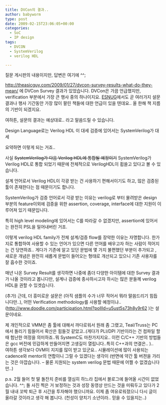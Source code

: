 ```yaml
---
title: DVCon의 결과..
author: babyworm
type: post
date: 2009-02-15T23:06:05+00:00
categories:
  - SoC
  - IP design
tags:
  - DVCON
  - SystemVerilog
  - verilog HDL

---
```

질문 게시판의 내용이지만, 답변은 여기에 ^^;

<http://theasicguy.com/2009/01/27/dvcon-survey-results-what-do-they-mean/> 에 DVCon Survey 결과가 있었습니다. DVCon은 가끔 언급했지만, verification 부분에서 가장 큰 행사 중의 하나이지요. <A href="http://www.deepchip.com/" target=_blank>ESNUG</A>에서도 곧 여러가지 설문 결과나 행사 기간동안 가장 많이 팔린 책들에 대한 언급이 있을 텐데요.. 올 한해 책 지름의 기반이 되겠지요.

여하튼, 설문의 결과는 예상대로.. 라고 말씀드릴 수 있습니다.

Design Language로는 Verilog HDL 이 대세
검증에 있어서는 SystemVerilog가 대세

요약하면 이렇게 되는 거죠..

사실 <STRIKE>SystemVerilog가 다음 Verilog HDL에 통합될 예정이기</STRIKE> SystemVerilog가 Verilog HDL로 통합 되었기 때문에 전체적으로 VerilogHDL이 휩쓸고 있다고 볼 수 있습니다.

설계 언어로서 Verilog HDL이 각광 받는 건 사용하기 편해서이기도 하고, 많은 검증된 툴이 존재한다는 점 때문이기도 합니다.

SystemVerilog가 검증 언어로서 각광 받는 이유는 verilog로 부터 물려받은 design 부분의 feature이외에 검증을 위한 assertion, coverage, interface에 대한 지원이 이루어져 있기 때문입니다.

특히 high level modeling에 있어서는 C를 따라갈 수 없겠지만, assertion에 있어서는 완전히 PSL을 밀어내버린 거죠.

이렇게 verilog HDL family가 전체 설계/검증 flow를 장악한 이유는 자명합니다. 한가지로 통합하여 사용할 수 있는 언어가 있으면 다른 언어를 배우고자 하는 사람이 적어지는 건 당연하죠.. 게다가 기존에 알고 있던 문법에 몇 가지 불편했던 부분이 추가되고 , 새로운 개념은 완전히 새롭게 문법이 들어오는 형태로 개선되고 있으니 기존 사용자를 잘 흡수한 것이죠.

매년 나온 Survey Result를 생각하면 나중에 좀더 다양한 아이템에 대한 Survey 결과가 나올 것이라고 봅니다만, 설계나 검증에 종사하시고자 하시는 많은 분들께 verilog HDL을 권할 수 있겟습니다.

(추가)
근데, 더 흥미로운 설문은 (아직 샘플의 수가 너무 적어서 뭐라 말씀드리기 힘듭니다만..), 어떤 Verification methodology를 사용할 예정이냐.. (<http://www.doodle.com/participation.html?pollId=u5ust5s73h8y9r62> )는 설문이네요.

제 개인적으로 VMM은 좀 툴에 대해서 까다로워서 원래 좀 그랬고, Teal/Truss는 PC에서 돌리기 힘들어서 확산은 힘들것 같았고..(게다가 PLI/DPI 기반이라는 건 컴파일 할때 험난한 여정을 의미하죠..뭐 SystemC도 마찬가지지요.. 이런 C/C++ 기반의 방법들은 gcc 버전에 민감하게 만들어지면 고생길이 열립니다..특히 C++과의 연결은.. ).. <br>
여하튼 생각보다 OVM이 지지를 많이 받고 있군요.. 시뮬레이션에 많이 사용되는 cadence와 mentor의 연합이니 그럴 수 있겠다는 생각이 (반면에 약간 툴 버젼을 가리는 것은 아깝습니다. – 물론 지원되는 system verilog 문법 때문에 어쩔 수 없겠습니다만..)

p.s.
2월 들어 첫 딸 돌잔치 준비를 열심히 하느라 집에서 블로그에 들어올 시간이 없었습니다. ^^;
돌 사진 찍은 거 보정하는 것과 성장 동영상 만드는 것을 미뤄두고 있다가 2월 내내 꼬박 퇴근 후 시간을 투자해야 했으니까요.
이제 좀 여유로워졌으니 다시 글이 올라갈 것이라고 생각 해 봅니다. (천성이 양치기 소년이라.. 믿을 수 있을지는..)
